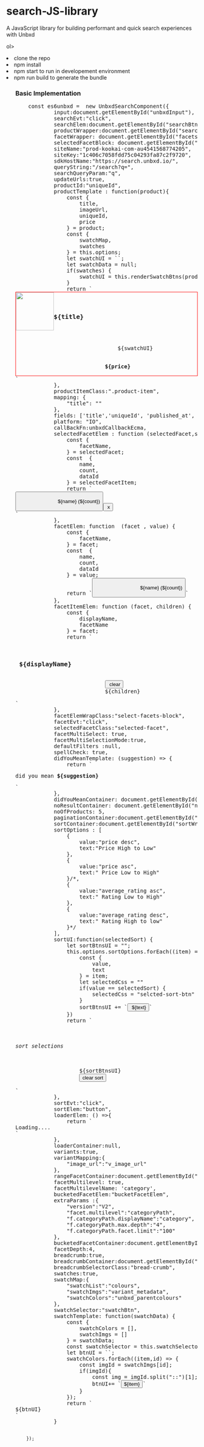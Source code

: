 # search-JS-library
A JavaScript library for building performant and quick search experiences with Unbxd

ol>
  <li> clone the repo </li>
<li> npm install</li>
<li> npm start to run in developement environment</li>
<li> npm run build to generate the bundle</li>
 <ol>


 <h3>Basic Implementation</h3>
  <div>
  <pre>
    const es6unbxd =  new UnbxdSearchComponent({
            input:document.getElementById("unbxdInput"),
            searchEvt:"click",
            searchElem:document.getElementById("searchBtn"),
            productWrapper:document.getElementById("searchResultsWrapper"),
            facetWrapper: document.getElementById("facetsWrapper"),
            selectedFacetBlock: document.getElementById("selectedFacetWrapper"),
            siteName:"prod-kookai-com-au4541568774205",
            siteKey:"1c406c7058fdd75c04293fa87c2f9720",
            sdkHostName:"https://search.unbxd.io/",
            queryString:"/search?q=",
            searchQueryParam:"q",
            updateUrls:true,
            productId:"uniqueId",
            productTemplate : function(product){
                const {
                    title,
                    imageUrl,
                    uniqueId,
                    price
                } = product;
                const {
                    swatchMap,
                    swatches
                } = this.options;
                let swatchUI = ``;
                let swatchData = null;
                if(swatches) {
                    swatchUI = this.renderSwatchBtns(product);
                }
                return `<div id="${uniqueId}" data-item="product" class="product-item"style="border:solid 1px red;display:flex">  
                    <img class="productImgBlock" style="width:100px" src="${imageUrl}"/>
                <div>
                <h3>${title} </h3>
                <div>
                    ${swatchUI}
                </div>
                <strong>${price}</strong>
                </div>
                </div>`
            },
            productItemClass:".product-item",
            mapping: {
                "title": ""
            },
            fields: ['title','uniqueId', 'published_at', 'imageUrl2', 'v_colour', 'imageUrl1', 'unbxd_price','price', 'sku', 'imageUrl','productUrlParent', 'categoryPath', 'relevantDocument', 'imageUrlMain', 'imageUrlHover', 'colours', 'collections', 'unbxd_parentcolours', 'v_unbxd_parentcolours', 'categoryPath1', 'categoryPath1_fq',  'categoryPath2_fq', 'productUrl', 'variantId', 'id', 'unbxd_sellingprice', 'v_sellingprice', 'variant_metadata', 'is_available', 'v_price'],
            platform: "IO",
            callBackFn:unbxdCallbackEcma,
            selectedFacetElem : function (selectedFacet,selectedFacetItem){
                const {
                    facetName,
                } = selectedFacet;
                const  {
                    name,
                    count,
                    dataId
                } = selectedFacetItem;
                return `<div><button 
                            class="selected-facet-btn ${this.selectedFacetClass}"
                            data-facet-name="${facetName}"
                            data-facet-action ="deleteFacetValue"
                            data-id= "${dataId}">
                            ${name} (${count})
                    </button><button class="${this.selectedFacetClass}" data-facet-action="deleteFacet" data-facet-name="${facetName}" > x</button></div>`
            },
            facetElem: function  (facet , value) {
                const {
                    facetName,
                } = facet;
                const  {
                    name,
                    count,
                    dataId
                } = value;
                return `<button
                            data-facet-name="${facetName}" 
                            data-facet-action="changeFacet"
                            data-id= "${dataId}">
                                ${name} (${count})
                        </button>`
            },
            facetItemElem: function (facet, children) {
                const {
                    displayName,
                    facetName
                } = facet;
                return `<div id="${facetName}">
                            <h3> ${displayName}</h3>
                            <button data-facet-action="deleteFacet" data-facet-name="${facetName}" > clear</button>
                            ${children}
                        </div>`
            },
            facetElemWrapClass:"select-facets-block",
            facetEvt:"click",
            selectedFacetClass:"selected-facet",
            facetMultiSelect: true,
            facetMultiSelectionMode:true,
            defaultFilters :null,
            spellCheck: true,
            didYouMeanTemplate: (suggestion) => {
                return `<p>did you mean <strong>${suggestion}</strong></p>`
            },
            didYouMeanContainer: document.getElementById("didYouMeanWrapper"),
            noResultContainer: document.getElementById("noResultWrapper"),
            noOfProducts: 5,
            paginationContainer:document.getElementById("paginationContainer"),
            sortContainer:document.getElementById("sortWrapper"),
            sortOptions : [
                {
                    value:"price desc",
                    text:"Price High to Low"
                },
                {
                    value:"price asc",
                    text:" Price Low to High"
                }/*,
                {
                    value:"average_rating asc",
                    text:" Rating Low to High"
                },
                {
                    value:"average_rating desc",
                    text:" Rating High to low"
                }*/
            ],
            sortUI:function(selectedSort) {
                let sortBtnsUI = "";
                this.options.sortOptions.forEach((item) => {
                    const {
                        value,
                        text
                    } = item;
                    let selectedCss = ""
                    if(value == selectedSort) {
                        selectedCss = "selcted-sort-btn"
                    } 
                    sortBtnsUI += `<button class="btn ${selectedCss}" value="${value}" data-action="changeSort"> ${text}</button>`
                })
                return `<div>
                    <h6>sort selections</h6>
                    ${sortBtnsUI}
                    <button data-action="clearSort">clear sort</button>
                </div>`
            },
            sortEvt:"click",
            sortElem:"button",
            loaderElem: () =>{
                return `<div>Loading....</div>`
            },
            loaderContainer:null,
            variants:true,
            variantMapping:{
                "image_url":"v_image_url"
            },
            rangeFacetContainer:document.getElementById("rangeFacetWrapper"),
            facetMultilevel: true,
            facetMultilevelName: 'category',
            bucketedFacetElem:"bucketFacetElem",
            extraParams :{
                "version":"V2",
                "facet.multilevel":"categoryPath",
                "f.categoryPath.displayName":"category",
                "f.categoryPath.max.depth":"4",
                "f.categoryPath.facet.limit":"100"
            },
            bucketedFacetContainer:document.getElementById("bucketedFacetWrapper"),
            facetDepth:4,
            breadcrumb:true,
            breadcrumbContainer:document.getElementById("breadcrumpContainer"),
            breadcrumbSelectorClass:"bread-crumb",
            swatches:true,
            swatchMap:{
                "swatchList":"colours",
                "swatchImgs":"variant_metadata",
                "swatchColors":"unbxd_parentcolours"
            },
            swatchSelector:"swatchBtn",
            swatchTemplate: function(swatchData) {
                const {
                    swatchColors = [],
                    swatchImgs = []
                } = swatchData;
                const swatchSelector = this.swatchSelector;
                let btnUI = ``;
                swatchColors.forEach((item,id) => {
                    const imgId = swatchImgs[id];
                    if(imgId){
                        const img = imgId.split("::")[1];
                        btnUI+= `<button 
                                data-swatch-id="${item}"
                                data-swatch-img="${img}" 
                                data-action="changeSwatch"
                                data-swatch-target = ".productImgBlock"
                                class="${swatchSelector} swatch-btm"
                                style="border:solid 1px ${item}"
                                >${item}</button>`
                    }
                });
                return `<div class="swatchContainer">${btnUI}</div>`
            }

        });
  </pre>
</div>

